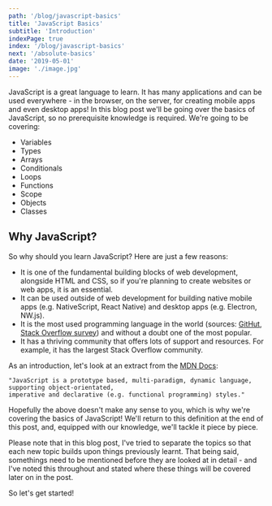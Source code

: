 ```yaml
---
path: '/blog/javascript-basics'
title: 'JavaScript Basics'
subtitle: 'Introduction'
indexPage: true
index: '/blog/javascript-basics'
next: '/absolute-basics'
date: '2019-05-01'
image: './image.jpg'
---
```


JavaScript is a great language to learn. It has many applications and can be used everywhere - in the browser, on the server, for creating mobile apps and even desktop apps! In this blog post we'll be going over the basics of JavaScript, so no prerequisite knowledge is required. We're going to be covering:
- Variables
- Types
- Arrays
- Conditionals
- Loops
- Functions
- Scope
- Objects
- Classes

## Why JavaScript?

So why should you learn JavaScript? Here are just a few reasons:
- It is one of the fundamental building blocks of web development, alongside HTML and CSS, so if you're
planning to create websites or web apps, it is an essential.
- It can be used outside of web development for building native mobile apps (e.g. NativeScript, React Native)
and desktop apps (e.g. Electron, NW.js).
- It is the most used programming language in the world (sources: <a href="https://githut.info/" target="_blank" rel="noopener noreferrer">GitHut</a>, <a href="https://insights.stackoverflow.com/survey/2019#most-popular-technologies" target="_blank" rel="noopener noreferrer">Stack Overflow survey</a>) and without a doubt one of the most popular.
- It has a thriving community that offers lots of support and resources. For example, it has the largest Stack Overflow
community.

As an introduction, let's look at an extract from the <a href="https://developer.mozilla.org/en-US/docs/Web/JavaScript" target="noopener noreferrer">MDN Docs</a>:
```
"JavaScript is a prototype based, multi-paradigm, dynamic language, supporting object-orientated,
imperative and declarative (e.g. functional programming) styles."
```
Hopefully the above doesn't make any sense to you, which is why we're covering the basics of JavaScript! We'll return to this definition at the end of this post, and, equipped with our knowledge, we'll tackle it piece by piece. 

Please note that in this blog post, I've tried to separate the topics so that each new topic builds upon things previously learnt. That being said, somethings need to be mentioned before they are looked at in detail - and I've noted this throughout and stated where these things will be covered later on in the post.

So let's get started!

<!-- ## Loops

## Functions

## Scope

### const vs. let vs. var (part 2)  
Hoisting

## Summary

```
"JavaScript is a prototype based, multi-paradigm, dynamic language, supporting object-orientated,
imperative and declarative (e.g. functional programming) styles."
```

Let's break down what that means:
1. Prototype based: Instead of being class-based, where classes and instances are distinct (like Java, for example), all objects in JavaScript are instances.
2. Multi-paradigm: JavaScript supports multiple programming paradigms, including object-orientated, imperative and declarative paradigms.
3. Dynamic language: In JavaScript, the type of variables is not known at runtime, unlike static languages.
4. Supporting object-orientated, imperative and declarative styles: See 2.

Key points:
- Comments are written using `//` (inline) and `/* */` (multiline)
- We can print to the console using the `console.log` function
- JavaScript statements should end in semi-colons `;`
- Variables can be declared using `const`, `let` or `var`
  - `const` can't be reassigned or redeclared and is block scope
  - `let` can be reassigned, can't be redeclared and is block scope
  - `var` can be reassigned and redeclared and is function scope
- There are seven basic types in JavaScript: string, number, boolean, undefined, null, object and symbol
- We can check the type of a variable using the `typeof` keyword

Next steps:
- DOM Manipulation -->